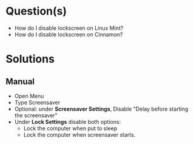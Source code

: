# Question(s)
- How do I disable lockscreen on Linux Mint?
- How do I disable lockscreen on Cinnamon?
# Solutions
## Manual
  - Open Menu
  - Type Screensaver
  - Optional: under **Screensaver Settings**, Disable "Delay before starting the screensaver"
  - Under **Lock Settings** disable both options:
    - Lock the computer when put to sleep
    - Lock the computer when screensaver starts.
